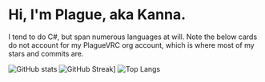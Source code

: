 # Hi, I'm Plague, aka Kanna.
I tend to do C#, but span numerous languages at will.
Note the below cards do not account for my PlagueVRC org account, which is where most of my stars and commits are.

![GitHub stats](https://github-readme-stats.vercel.app/api?username=MistressPlague&show_icons=true&theme=dark) ![GitHub Streak](https://streak-stats.demolab.com/?user=MistressPlague&theme=dark)]
![Top Langs](https://github-readme-stats.vercel.app/api/top-langs/?username=MistressPlague&theme=dark)
